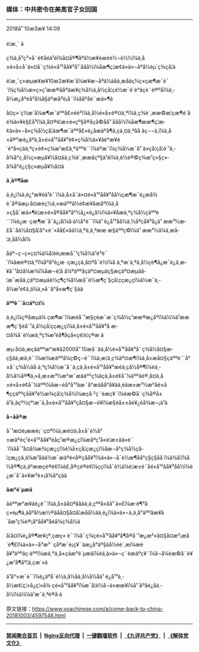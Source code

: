 ### 媒体：中共密令在美高官子女回国
------------------------

<div class="published">
 <span class="date" title="ä¸­å½æ¶é´">
  <time datetime="2018-10-03T14:09:28+08:00">
   2018å¹´10æ3æ¥ 14:09
  </time>
 </span>
</div>
<br/>
<div class="wsw">
 <span class="dateline">
  é¦æ¸¯ â
 </span>
 <p>
  ç¾ä¸­å³ç³»å¨é¢åéä¹éï¼å¤å®¶åªä½æ¥éæèè½¬è½½ï¼ä¸­å±é«å±å¯ä»¤å¨ç¾é«å¹²å­å¥³å¹´ååå½ï¼åæ¶ç¦æ­¢ä»ä»¬åºå½èµ´ç¾çå­¦ã
 </p>
 <div class="wsw__embed">
 </div>
 <p>
  é¦æ¸¯ç»æµæ¥æ¥10æ2æ¥æ´å¼æ¥æ¬åªä½ãåä¸æåãç½ç«çæ¶æ¯è¯´ï¼ç¾å½æ»ç»ç¹ææ®ååºâæ¥ç¾å½ä¸­å½çå­¦çé½æ¯é´è°âçè¨è®ºåï¼ä¸­å½æ¿åºéå³å¼å§äºæå³è¡å¨ï¼ååºåé¨æä»¶ã
 </p>
 <p>
  å¤ç»´ç½æ´å¼æ¶æ¯äººå£«éé²ï¼ä¸­å½é«å±è®¤ä¸ºï¼ä¸­ç¾è´¸ææ©æ¦ç­æ¶é´åé¾ä»¥è§£å³ï¼ä¸­å¤®è¦æ±é«çº§å®åçå­©å­å¹´ååå½ï¼åæ¶ææ¶ç¦æ­¢ä»ä»¬å»ç¾å½çå­¦ãæ¶æ¯äººå£«è¿åæäºå¶ä¸­çä¸¤ä¸ªåå ãç¬¬ä¸ï¼ä¸­å±å®³æè¿äºä¸­å±é«å¹²å­å¥³è¢«ç¾å½ä»¥âè°æ¥é´è°å«çâä¸ºç±è¢«ç¾æ¹æ£ä¸ºäººè´¨ï¼äºæ¯ï¼ç¾å½æ¯å¹´ä»çå­¦çå­¦è´¹ä¸­å¾å°ç¸å½ç»æµå¥½å¤ãä¸­ç¾è´¸ææåçº§ä¹éï¼ä¸è½è®©ç¾æ¹ç»§ç»­å¾å°è¿ç§ç»æµå¥½å¤ã
 </p>
 <p>
  <strong>
   ä¸å®¶åæ
  </strong>
 </p>
 <p>
  ä¸è¿ï¼ä¸è¿°æ¥éä¹è¯´ï¼ä¸­å±å¯ä»¤é«å¹²å­å¥³åå½çæ¶æ¯è¿æå¾è¯å®ãæµ·å¤æéç½ä¸»æäººä½é¢æ¥åæåºï¼ä¸­å±ç§å¯æä»¶è¦æ±é«å®å­å¥³å°½å¿«è¿å½ï¼ä»¥åæä¸ºç¾å½çäººè´¨ï¼è¿æ ·çæ¶æ¯å¯ä¿¡åï¼å·ä½å°è¯´ï¼ä¹ è¿å¹³åå½­ä¸½åªçå¥³å¿ä¹ ææ³½æ­£å¨åä½å¤§å­¦å°±è¯»åå£«ãä½ä¸ºä¸ä¸ªææ æ§äººç©ï¼ä¹ ææ³½ä¼ä¸­æ­å­¦ä¸åå½åï¼
 </p>
 <p>
  åäº¬ç¬ç«ç¤¾ä¼å­¦èè¡ææå¯¹ç¾å½ä¹é³è¯´ï¼âæè®¤ä¸ºï¼åºå°è¿æ ·çæ¿ç­ä¸å¤ªå¯è½ï¼å ä¸ºæ´ä¸ªä¸­å½çè¶å¿æ¯è¿ä¸æ­¥å¯¹å¤å¼æ¾ï¼åæ¬è¦å å¼ºäººåçäº¤æµãç§æçäº¤æµãå­¦æ¯æåä¸çäº¤æµãè½ç¶ç¾å½æå¯è½æ¶ç´§çå­¦ççæ¿ç­ï¼ä½æ¯ä¸­å½æ¹é¢ä¸ä¼ä¸»å¨å°å»æ¶ç´§ãâ
 </p>
 <p>
  <strong>
   äººè´¨å¤äº¤ï¼
  </strong>
 </p>
 <p>
  ä¸è¿ï¼ç®åæµä¼ çæ¶æ¯ï¼æéå¯¹æ§çèæ¯æ¯ç¾å½ç¹ææ®æ¿åºï¼ä¼¼ä¹æææ¶ç´§éå¯¹ä¸­å½çå­¦ççæ¿ç­ï¼ä¸­å±é«å¹²å­å¥³å æ­¤å¾å¯è½æä¸ºç¾æ¹éå¶åçå«çé¦è¦ç®æ ã
 </p>
 <p>
  æµ·å¤ä¸­æçãäººæ°æ¥ã2000å¹´10æå¨âä¸­å½é«å¹²å­å¥³å¨ç¾å½å¤§æ­ç§âä¸æä¸­è¯´ï¼æ¾æäººå¼ç©ç¬è¯´ï¼ä¸æ¦ä¸­ç¾äº¤æ¶ï¼ä¸­å±æå¤§çäººè´¨å°±å¨ç¾å½ãå ä¸ºç¾å½æ¯å¨ä¸çä¸­å±é«å¹²å­å¥³æéä¸­çå½å®¶ï¼èä¸­å½å½å®¶ä¸»å¸­æ±æ³½æ°æ¯æâäº²ç¾âçä¸­å±é¢å¯¼äººãè®¸å¤ä¸­å±é«å±é¢å¯¼äººï¼åæ¬éå°å¹³ãæ¨å°æãåå°å¥ãä¸éãæ±æ³½æ°åé±å¶çç­äººçå­å¥³é½æ¾çå­¦ç¾å½ï¼æçå·²ç¨èæç¥¨ï¼éæ©å¨ç¾å®å±ä¹ä¸ãçº½çº¦æ¯ä¸­å±é«å¹²å­å¥³çå¤§æ¬è¥ï¼æ§éå±±åè¥¿éå¾æ¬¡ä¹ã
 </p>
 <p>
  <strong>
   å¬åå®æ
  </strong>
 </p>
 <p>
  å¯¹æ­¤è¡ææè¡¨ç¤ºï¼ä¸æé¤ä¸­å±å¯è½å°±æäºéç¹é«å¹²å­å¥³éåç¹æ®æ¿ç­ï¼æåºç¹å«è¦æ±ãä»è¯´ï¼âå¯¹å¤å¼æ¾çæ¿ç­ï¼é¼å±çå­¦çæ¿ç­ï¼åæ¬å°ç¾å½çå­¦çæ¿ç­ä¸ä¼æ¹åãä½æ¯æäºé«å®çå­å¥³ï¼ä»ä»¬å¯è½æ¶åå°ç§ç§åå ï¼ä¾å¦ï¼å½å®¶çä¸äºææçé®é¢ï¼è£¸å®çé®é¢ï¼ç­ç­ï¼å¯è½ä¼è¦æ±é¨åé«å¹²å­å¥³åå½ï¼è¿æ¯å¯ä»¥æ³è±¡å¾å°çãâ
 </p>
 <p>
  <strong>
   âæ°è´µæâ
  </strong>
 </p>
 <p>
  ãäººæ°æ¥ãè¿è¯´ï¼ä¸­å±âå¤ªå­åâä¸ä¸çºªå«åå¹´ä»£ï¼æ·è¶³åç»èµ¶ä¸âåºå½æ½®âåå¤§å¤å­¦æåå½ãä¸è¿ï¼ä»ä»¬ä¸­ä¸å°äººåæ¥å´åæ¹ç¾è®¡å°å­å¥³åéå¾ç¾å½ã
 </p>
 <p>
  å¦å¤ï¼è¿å®¶æ¥çº¸çæç« è¯´ï¼å¨ç¾çé«å¹²å­å¥³å¶å®å¯¹æ¿æ²»å¤§å¤æ²¡æå´è¶£ï¼ä»ä»¬å³æ³¨çåªæ¯è¡ç¥¨ãæ¿å°äº§ãå½éè´¸æï¼æèå¥³äººãç·äººï¼æä¸ºä¸­å±çâæ°è´µæâï¼èä¸ä»ä»¬ç¨èæäºç¥¨ï¼å¬å¼éæ©å¨è¥¿æ¹å¶åº¦ä¸çæ´»ã
 </p>
 <p>
  ä¹å°±æ¯è¯´ï¼è¿äºå¯è½ä¸å½åä¸­å½å½åä¹ è¿å¹³ä¸­å½æ¢¦ç¦»å¿ç¦»å¾·çé«å¹²å­å¥³ï¼æ¯å¦è½å¬ä»ææ¥ï¼å¹´åºåè¿åä¸­å½ï¼ä¼¼ä¹æ¯ä¸ªé®å·ã
 </p>
</div>

原文链接：https://www.voachinese.com/a/come-back-to-china-20181003/4597546.html


------------------------
#### [禁闻聚合首页](https://github.com/gfw-breaker/banned-news/blob/master/README.md) &nbsp;|&nbsp; [Nginx反向代理](https://github.com/gfw-breaker/open-proxy/blob/master/README.md) &nbsp;|&nbsp;  [一键翻墙软件](https://github.com/gfw-breaker/nogfw/blob/master/README.md) &nbsp;|&nbsp; [《九评共产党》](https://github.com/gfw-breaker/9ping.md/blob/master/README.md#九评之一评共产党是什么) &nbsp;|&nbsp; [《解体党文化》](https://github.com/gfw-breaker/jtdwh.md/blob/master/README.md#绪论)